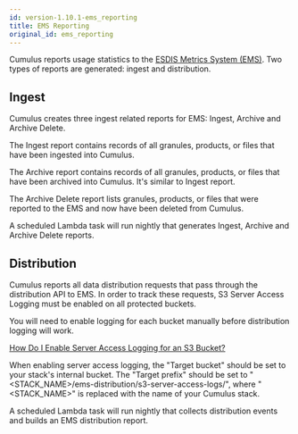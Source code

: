 ```yaml
---
id: version-1.10.1-ems_reporting
title: EMS Reporting
original_id: ems_reporting
---
```


Cumulus reports usage statistics to the [ESDIS Metrics System (EMS)](https://earthdata.nasa.gov/about/science-system-description/eosdis-components/esdis-metrics-system-ems).
Two types of reports are generated: ingest and distribution.

## Ingest

Cumulus creates three ingest related reports for EMS: Ingest, Archive and Archive Delete.

The Ingest report contains records of all granules, products, or files that have been ingested into Cumulus.

The Archive report contains records of all granules, products, or files that have been archived into Cumulus.  It's similar to Ingest report.

The Archive Delete report lists granules, products, or files that were reported to the EMS and now have been deleted from Cumulus.

A scheduled Lambda task will run nightly that generates Ingest, Archive and Archive Delete reports.

## Distribution

Cumulus reports all data distribution requests that pass through the
distribution API to EMS. In order to track these requests, S3 Server Access
Logging must be enabled on all protected buckets.

You will need to enable logging for each bucket manually before distribution
logging will work.

[How Do I Enable Server Access Logging for an S3 Bucket?](https://docs.aws.amazon.com/AmazonS3/latest/user-guide/server-access-logging.html)

When enabling server access logging, the "Target bucket" should be set to your
stack's internal bucket. The "Target prefix" should be set to
"<STACK_NAME>/ems-distribution/s3-server-access-logs/", where "<STACK_NAME>" is
replaced with the name of your Cumulus stack.

A scheduled Lambda task will run nightly that collects distribution events and
builds an EMS distribution report.
